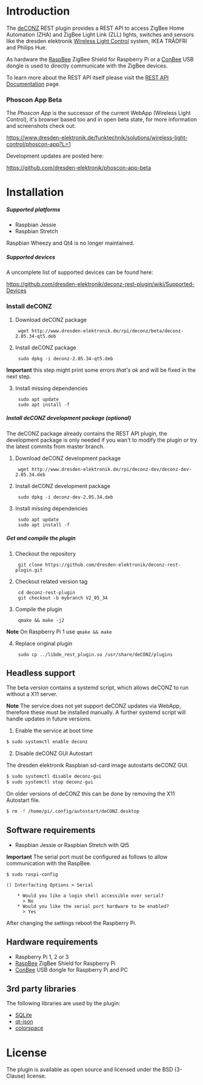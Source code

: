 Introduction
============

The [deCONZ](http://www.dresden-elektronik.de/funktechnik/products/software/pc/deconz?L=1) REST plugin provides a REST API to access ZigBee Home Automation (ZHA) and ZigBee Light Link (ZLL) lights, switches and sensors like the dresden elektronik [Wireless Light Control](http://www.dresden-elektronik.de/funktechnik/solutions/wireless-light-control) system, IKEA TRÅDFRI and Philips Hue.

As hardware the [RaspBee](https://www.dresden-elektronik.de/raspbee?L=1&ref=gh) ZigBee Shield for Raspberry Pi or a [ConBee](https://www.dresden-elektronik.de/conbee?L=1&ref=gh) USB dongle is used to directly communicate with the ZigBee devices.

To learn more about the REST API itself please visit the [REST API Documentation](http://dresden-elektronik.github.io/deconz-rest-doc/) page.

### Phoscon App Beta
The *Phoscon App* is the successor of the current WebApp (Wireless Light Control), it's browser based too and in open beta state, for more information and screenshots check out:

https://www.dresden-elektronik.de/funktechnik/solutions/wireless-light-control/phoscon-app?L=1

Development updates are posted here:

https://github.com/dresden-elektronik/phoscon-app-beta

Installation
============

##### Supported platforms
* Raspbian Jessie
* Raspbian Stretch

Raspbian Wheezy and Qt4 is no longer maintained.

##### Supported devices

A uncomplete list of supported devices can be found here:

https://github.com/dresden-elektronik/deconz-rest-plugin/wiki/Supported-Devices

### Install deCONZ
1. Download deCONZ package

        wget http://www.dresden-elektronik.de/rpi/deconz/beta/deconz-2.05.34-qt5.deb

2. Install deCONZ package

        sudo dpkg -i deconz-2.05.34-qt5.deb

**Important** this step might print some errors *that's ok* and will be fixed in the next step.

3. Install missing dependencies

        sudo apt update
        sudo apt install -f

##### Install deCONZ development package (optional)

The deCONZ package already contains the REST API plugin, the development package is only needed if you wan't to modify the plugin or try the latest commits from master branch.

1. Download deCONZ development package

        wget http://www.dresden-elektronik.de/rpi/deconz-dev/deconz-dev-2.05.34.deb

2. Install deCONZ development package

        sudo dpkg -i deconz-dev-2.05.34.deb

3. Install missing dependencies

        sudo apt update
        sudo apt install -f

##### Get and compile the plugin
1. Checkout the repository

        git clone https://github.com/dresden-elektronik/deconz-rest-plugin.git

2. Checkout related version tag

        cd deconz-rest-plugin
        git checkout -b mybranch V2_05_34

3. Compile the plugin

        qmake && make -j2

**Note** On Raspberry Pi 1 use `qmake && make`

4. Replace original plugin

        sudo cp ../libde_rest_plugin.so /usr/share/deCONZ/plugins

Headless support
----------------

The beta version contains a systemd script, which allows deCONZ to run without a X11 server.

**Note** The service does not yet support deCONZ updates via WebApp, therefore these must be installed manually. A further systemd script will handle updates in future versions.

1. Enable the service at boot time

```bash
$ sudo systemctl enable deconz
```

2. Disable deCONZ GUI Autostart

The dresden elektronik Raspbian sd-card image autostarts deCONZ GUI.

```bash
$ sudo systemctl disable deconz-gui
$ sudo systemctl stop deconz-gui
```

On older versions of deCONZ this can be done by removing the X11 Autostart file.

```bash
$ rm -f /home/pi/.config/autostart/deCONZ.desktop
```


Software requirements
---------------------
* Raspbian Jessie or Raspbian Stretch with Qt5

**Important** The serial port must be configured as follows to allow communication with the RaspBee.

    $ sudo raspi-config

    () Interfacting Options > Serial

        * Would you like a login shell accessible over serial?
          > No
        * Would you like the serial port hardware to be enabled?
          > Yes

After changing the settings reboot the Raspberry Pi.


Hardware requirements
---------------------

* Raspberry Pi 1, 2 or 3
* [RaspBee](http://www.dresden-elektronik.de/funktechnik/solutions/wireless-light-control/raspbee?L=1) ZigBee Shield for Raspberry Pi
* [ConBee](https://www.dresden-elektronik.de/funktechnik/solutions/wireless-light-control/conbee/?L=1) USB dongle for Raspberry Pi and PC

3rd party libraries
-------------------
The following libraries are used by the plugin:

* [SQLite](http://www.sqlite.org)
* [qt-json](https://github.com/lawand/droper/tree/master/qt-json)
* [colorspace](http://www.getreuer.info/home/colorspace)

License
=======
The plugin is available as open source and licensed under the BSD (3-Clause) license.

